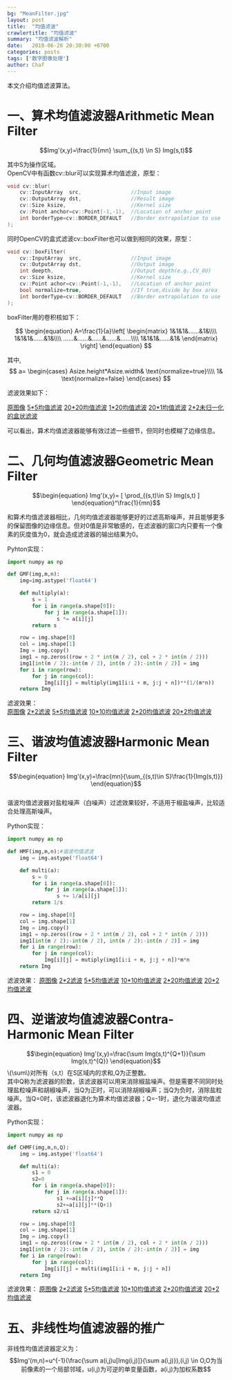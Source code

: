 ```yaml
---
bg: "MeanFilter.jpg"
layout: post
title:  "均值滤波"
crawlertitle: "均值滤波"
summary: "均值滤波解析"
date:   2018-06-28 20:30:00 +0700
categories: posts
tags: ['数字图像处理']
author: Chaf
---
```


本文介绍均值滤波算法。

# 一、算术均值滤波器Arithmetic Mean Filter

$$Img'(x,y)=\frac{1}{mn} \sum_{(s,t) \in S} Img(s,t)$$  

其中S为操作区域。  
OpenCV中有函数cv::blur可以实现算术均值滤波，原型：  

```C++
void cv::blur(  
  	cv::InputArray  src,  				//Input image
	cv::OutputArray dst,  				//Result image
	cv::Size ksize,						//Kernel size
	cv::Point anchor=cv::Point(-1,-1),  //Location of anchor point
	int borderType=cv::BORDER_DEFAULT   //Border extrapolation to use
);
```


同时OpenCV的盒式滤波cv::boxFilter也可以做到相同的效果，原型：

```C++
void cv::boxFilter(
	cv::InputArray  src,				//Input image
	cv::OutputArray dst,				//Output image
	int	deepth,							//Output depth(e.g.,CV_8U)
	cv::Size ksize,						//Kernel size
	cv::Point achor=cv::Point(-1,-1),	//Location of anchor point
	bool normalize=true,				//If true,divide by box area
	int	borderType=cv::BORDER_DEFAULT 	//Border extrapolation to use
);
```

boxFilter用的卷积核如下：

$$
\begin{equation}
A=\frac{1}{a}\left[
\begin{matrix}  
1&1&1&……&1&\\\\  
1&1&1&……&1&\\\\  
……&……&……&……&……\\\\  
1&1&1&……&1&   
\end{matrix}
\right]
\end{equation}
$$


其中,   
$$
a=
\begin{cases}
Asize.height*Asize.width& \text{normalize=true}\\\\  
1& \text{normalize=false}
\end{cases}
$$


滤波效果如下：  

[原图像](/assets/images/MeanFilter/origin.jpg"原图像")
[5*5均值滤波](/assets/images/MeanFilter/(5,5)boxfilter.jpg"5*5均值滤波") 
[20*20均值滤波](/assets/images/MeanFilter/(20,20)boxfilter.jpg"20*20均值滤波")
[1*20均值滤波](/assets/images/MeanFilter/(1,20)boxfilter.jpg"1*20均值滤波")
[20*1均值滤波](/assets/images/MeanFilter/(20,1)boxfilter.jpg"20*1均值滤波")
[2*2未归一化的盒状滤波](/assets/images/MeanFilter/boxfilter.jpg"2*2未归一化的盒状滤波")


可以看出，算术均值滤波器能够有效过滤一些细节，但同时也模糊了边缘信息。

# 二、几何均值滤波器Geometric Mean Filter
$$\begin{equation} Img'(x,y)= [ \prod_{(s,t)\in S} Img(s,t)  ] \end{equation}^\frac{1}{mn}$$  

和算术均值滤波器相比，几何均值滤波器能够更好的过滤高斯噪声，并且能够更多的保留图像的边缘信息。但对0值是非常敏感的，在滤波器的窗口内只要有一个像素的灰度值为0，就会造成滤波器的输出结果为0。

Pyhton实现： 

```Python
import numpy as np

def GMF(img,m,n):
    img=img.astype('float64')

    def multiply(a):
        s = 1
        for i in range(a.shape[0]):
            for j in range(a.shape[1]):
                s *= a[i][j]
        return s

    row = img.shape[0]
    col = img.shape[1]
    Img = img.copy()
    img1 = np.zeros((row + 2 * int(m / 2), col + 2 * int(n / 2)))
    img1[int(m / 2):-int(m / 2), int(n / 2):-int(n / 2)] = img
    for i in range(row):
        for j in range(col):
            Img[i][j] = multiply(img1[i:i + m, j:j + n])**(1/(m*n))
    return Img
```
滤波效果：  
[原图像](/assets/images/MeanFilter/origin.jpg"原图像")
[2*2滤波](/assets/images/MeanFilter/origin.jpg"2*2滤波")
[5*5均值滤波](/assets/images/MeanFilter/origin.jpg"5*5均值滤波")
[10*10均值滤波](/assets/images/MeanFilter/origin.jpg"10*10均值滤波")
[2*20均值滤波](/assets/images/MeanFilter/origin.jpg"2*20均值滤波")
[20*2均值滤波](/assets/images/MeanFilter/origin.jpg"20*2均值滤波")

# 三、谐波均值滤波器Harmonic Mean Filter
$$\begin{equation} Img'(x,y)=\frac{mn}{\sum_{(s,t)\in S}\frac{1}{Img(s,t)}} \end{equation}$$  
谐波均值滤波器对盐粒噪声（白噪声）过滤效果较好，不适用于椒盐噪声，比较适合处理高斯噪声。  

Python实现：  

```python
import numpy as np

def HMF(img,m,n):#谐波均值滤波
    img = img.astype('float64')

    def multi(a):
        s = 0
        for i in range(a.shape[0]):
            for j in range(a.shape[1]):
                s += 1/a[i][j]
        return 1/s

    row = img.shape[0]
    col = img.shape[1]
    Img = img.copy()
    img1 = np.zeros((row + 2 * int(m / 2), col + 2 * int(n / 2)))
    img1[int(m / 2):-int(m / 2), int(n / 2):-int(n / 2)] = img
    for i in range(row):
        for j in range(col):
            Img[i][j] = mutiply(img1[i:i + m, j:j + n])*m*n
    return Img  
```

滤波效果： 
[原图像](/assets/images/MeanFilter/origin.jpg"原图像")
[2*2滤波](/assets/images/MeanFilter/(2,2)HMF.jpg"2*2滤波")
[5*5均值滤波](/assets/images/MeanFilter/(5,5)HMF.jpg"5*5均值滤波")
[10*10均值滤波](/assets/images/MeanFilter/(10,10)HMF.jpg"10*10均值滤波")
[2*20均值滤波](/assets/images/MeanFilter/(2,20)HMF.jpg"2*20均值滤波")
[20*2均值滤波](/assets/images/MeanFilter/(20,2)HMF.jpg"20*2均值滤波")

# 四、逆谐波均值滤波器Contra-Harmonic Mean Filter
$$\begin{equation} Img'(x,y)=\frac{\sum Img(s,t)^{Q+1}}{\sum Img(s,t)^{Q}} \end{equation}$$
\\(\sum\\)对所有（s,t）在S区域内的求和,Q为正整数。  
其中Q称为滤波器的阶数，该滤波器可以用来消除椒盐噪声。但是需要不同同时处理盐粒噪声和胡椒噪声，当Q为正时，可以消除胡椒噪声；当Q为负时，消除盐粒噪声。当Q=0时，该滤波器退化为算术均值滤波器；Q=-1时，退化为谐波均值滤波器。

Python实现：  

```Python
import numpy as np

def CHMF(img,m,n,Q):
	img = img.astype('float64')

    def multi(a):
        s1 = 0
        s2=0
        for i in range(a.shape[0]):
            for j in range(a.shape[1]):
                s1 +=a[i][j]**Q
                s2+=a[i][j]**(Q+1)
        return s2/s1

    row = img.shape[0]
    col = img.shape[1]
    Img = img.copy()
    img1 = np.zeros((row + 2 * int(m / 2), col + 2 * int(n / 2)))
    img1[int(m / 2):-int(m / 2), int(n / 2):-int(n / 2)] = img
    for i in range(row):
        for j in range(col):
            Img[i][j] = multi(img1[i:i + m, j:j + n])
    return Img  
```

滤波效果：
[原图像](/assets/images/MeanFilter/origin.jpg"原图像")
[2*2滤波](/assets/images/MeanFilter/(Q=2&m=n=5)CHMF.jpg"2*2滤波")
[5*5均值滤波](/assets/images/MeanFilter/(Q=2&m=n=10)CHMF.jpg"5*5均值滤波")
[10*10均值滤波](/assets/images/MeanFilter/(Q=6&m=n=5)CHMF.jpg"10*10均值滤波")
[2*20均值滤波](/assets/images/MeanFilter/(Q=-2&m=n=5)CHMF.jpg"2*20均值滤波")
[20*2均值滤波](/assets/images/MeanFilter/(Q=-6&m=n=5)CHMF.jpg"20*2均值滤波")

# 五、非线性均值滤波器的推广  
非线性均值滤波器定义为：  
$$Img'(m,n)=u^{-1}(\frac{\sum a(i,j)u[Img(i,j)]}{\sum a(i,j)}),(i,j) \in O,O为当前像素的一个局部邻域，u(i,j)为可逆的单变量函数，a(i,j)为加权系数$$  


